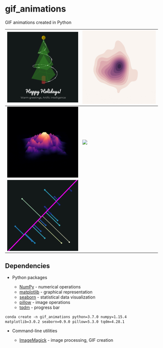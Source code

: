 # gif_animations

GIF animations created in Python

| ![](christmas.gif) | ![](kde.gif) |
|-|-|
| ![](mountain.gif) | ![](cubes.gif) |
| ![](projections.gif) | |


## Dependencies

* Python packages

    * [NumPy](http://www.numpy.org/) - numerical operations
    * [matplotlib](http://matplotlib.org/) - graphical representation
    * [seaborn](https://seaborn.pydata.org/) - statistical data visualization
    * [pillow](https://python-pillow.org/) - image operations
    * [tqdm](https://tqdm.github.io/) - progress bar

<!-- -->

    conda create -n gif_animations python=3.7.0 numpy=1.15.4 matplotlib=3.0.2 seaborn=0.9.0 pillow=5.3.0 tqdm=4.28.1

* Command-line utilities

    * [ImageMagick](http://www.imagemagick.org/) - image processing, GIF creation

